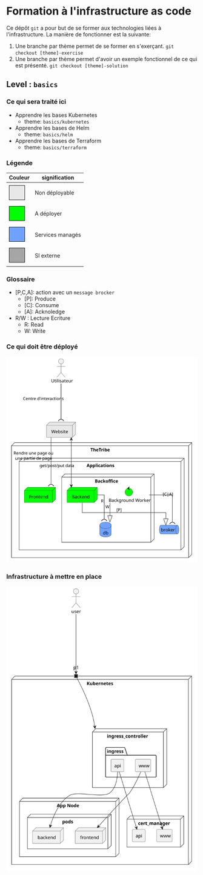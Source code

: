 # Formation à l'infrastructure as code

Ce dépôt ``git`` a pour but de se former aux technologies liées à l'infrastructure. La manière de fonctionner est la suivante: 

1. Une branche par thème permet de se former en s'exerçant. `git checkout [theme]-exercise`
2. Une branche par thème permet d'avoir un exemple fonctionnel de ce qui est présenté. `git checkout [theme]-solution`

## Level : `basics`

### Ce qui sera traité ici

* Apprendre les bases Kubernetes 
  * theme: `basics/kubernetes`
* Apprendre les bases de Helm 
  * theme: `basics/helm`
* Apprendre les bases de Terraform 
  * theme: `basics/terraform`


### Légende

Couleur                                                                                                                    | signification
---------------------------------------------------------------------------------------------------------------------------|-----------------
<span style="color: #000; background-color:#e8e8e8; padding: 10px 20px; border: 1px solid #000; line-height:50px;"></span> | Non déployable
<span style="color: #000; background-color:#00FF00; padding: 10px 20px; border: 1px solid #000; line-height:50px;"></span> | A déployer
<span style="color: #000; background-color:#6FA2FF; padding: 10px 20px; border: 1px solid #000; line-height:50px;"></span> | Services managés
<span style="color: #000; background-color:#a6a6a6; padding: 10px 20px; border: 1px solid #000; line-height:50px;"></span> | SI externe

### Glossaire

* [P,C,A]: action avec un `message brocker`
  * \[P\]: Produce
  * \[C\]: Consume
  * \[A\]: Acknoledge
* R/W : Lecture Ecriture
  * R: Read
  * W: Write

### Ce qui doit être déployé

![](.asset/general.svg)

### Infrastructure à mettre en place

![](.asset/infrastructure.svg)